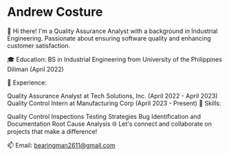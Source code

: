 # Andrew Costure
👋 Hi there! I'm a Quality Assurance Analyst with a background in Industrial Engineering. Passionate about ensuring software quality and enhancing customer satisfaction.

🎓 Education:
BS in Industrial Engineering from University of the Philippines Diliman (April 2022)

💼 Experience:  

Quality Assurance Analyst at Tech Solutions, Inc. (April 2022 - April 2023)
Quality Control Intern at Manufacturing Corp (April 2023 - Present)
🔧 Skills:  

Quality Control Inspections
Testing Strategies
Bug Identification and Documentation
Root Cause Analysis
🌐 Let's connect and collaborate on projects that make a difference!

📫 Email: bearingman2611@gmail.com
